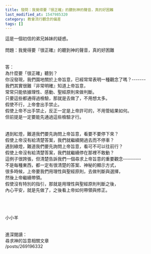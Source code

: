 ```yaml
---
title: 發問：我覺得要『很正確』的聽到神的聲音，真的好困難
last_modified_at: 1547985320
category: 教會流行觀念的偏差
tags: []
---
```


這是一個初信的弟兄姊妹的疑惑。<br><!--more--><br>問題：我覺得要『很正確』的聽到神的聲音，真的好困難<br><br><br>答：<br>為什麼要「很正確」聽到？<br>你沒發現，我們園地關於上帝旨意，已經常常表明一種觀念了嗎？-------<br>我們其實很難『非常明確』知道上帝旨意，<br>常常只能依據理性、感動、聖經原則來做判斷。<br>只要這些都通得過檢驗，那就是去做了，不用想太多。<br>假使不行，上帝會出手禁止。<br>假使上帝不出手禁止，反正一定是上帝許可的，不用管結果如何。<br>但前提是一定要能先通過這些檢驗才行。<br><br><br>遇到紅燈，難道我們要先詢問上帝旨意，看要不要停下來？<br>假使上帝沒有給清楚答案，我們就繼續開過去而不停車？<br>遇到綠燈，難道我們要先詢問上帝旨意，看可不可以往前行？<br>假使上帝沒有給清楚答案，我們就繼續停在那裡不敢動？<br>這例子很誇張，但清楚告訴我們一個尋求上帝旨意的重要觀念---------<br>不是每種東西，都一定有很清楚的答案、神秘的顯示方式，<br>很多時候，上帝要我們用理性與聖經原則，去做判斷與選擇，<br>然後上帝繼續帶領。<br>假使沒有特別的指引，那就是用理性與聖經原則判斷之後，<br>內心平安，就是先做了，之後看上帝如何帶領與修正。<br><br><br> <br><br>小小羊<br><br><br>進深閱讀：<br>尋求神的旨意相關文章<br>/posts/269196332<br><br><br><br>

